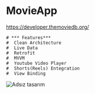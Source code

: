 # MovieApp

https://developer.themoviedb.org/

    # *** Features***
    #  Clean Architecture                  
    #  Live Data
    #  Retrofit
    #  MVVM
    #  Youtube Video Player
    #  Shorts(Reels) Entegration
    #  View Binding

    

![Adsız tasarım](https://github.com/erenkaraboga/MovieApp/assets/74095539/73593a60-9abb-4ed0-b62f-26ac226ea30b)
